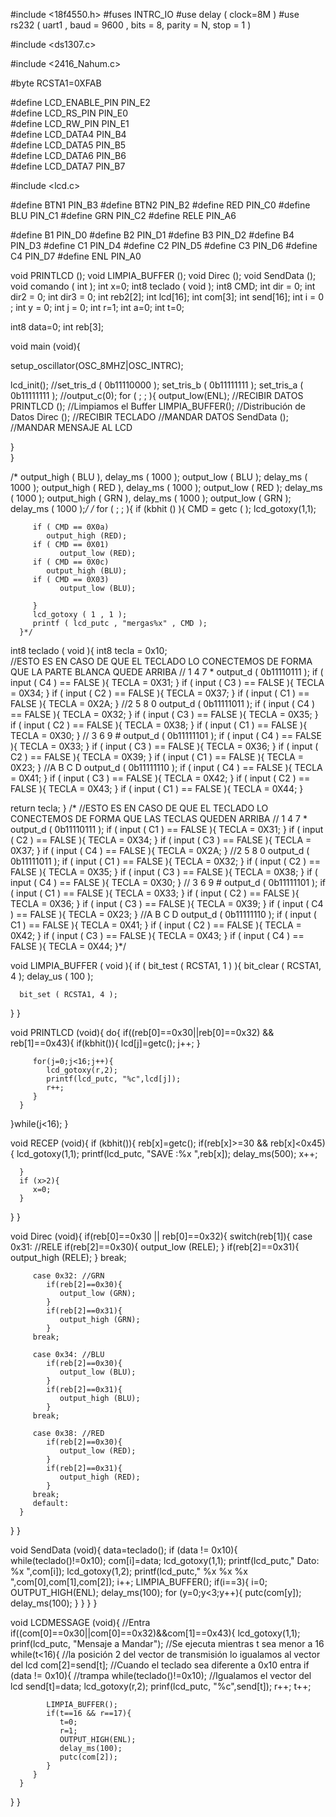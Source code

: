 #include <18f4550.h>
#fuses INTRC_IO
#use delay ( clock=8M )
#use rs232 ( uart1 , baud = 9600 , bits = 8, parity = N, stop = 1 )

#include <ds1307.c>

#include <2416_Nahum.c>

#byte    RCSTA1=0XFAB
                                                
#define  LCD_ENABLE_PIN PIN_E2                                                
#define  LCD_RS_PIN     PIN_E0                                                     
#define  LCD_RW_PIN     PIN_E1                                                           
#define  LCD_DATA4      PIN_B4                                                     
#define  LCD_DATA5      PIN_B5                                                           
#define  LCD_DATA6      PIN_B6                                                         
#define  LCD_DATA7      PIN_B7


#include <lcd.c>

#define  BTN1  PIN_B3
#define  BTN2  PIN_B2
#define  RED   PIN_C0
#define  BLU   PIN_C1
#define  GRN   PIN_C2
#define  RELE  PIN_A6

#define  B1    PIN_D0
#define  B2    PIN_D1
#define  B3    PIN_D2
#define  B4    PIN_D3
#define  C1    PIN_D4
#define  C2    PIN_D5
#define  C3    PIN_D6
#define  C4    PIN_D7
#define  ENL   PIN_A0

void PRINTLCD ();
void LIMPIA_BUFFER ();
void Direc ();
void SendData ();
void comando ( int );
int x=0;
int8 teclado ( void );
int8 CMD;
int dir = 0;
int dir2 = 0;
int dir3 = 0;
int reb2[2];
int lcd[16];
int com[3];
int send[16];
int i = 0 ;
int y = 0;
int j = 0;
int r=1;
int a=0;
int t=0;

int8 data=0;
int reb[3];

void main (void){

   setup_oscillator(OSC_8MHZ|OSC_INTRC);

   lcd_init();
   //set_tris_d ( 0b11110000 );
   set_tris_b ( 0b11111111 ); 
   set_tris_a ( 0b11111111 );
   //output_c(0);
   for ( ; ; ){
      output_low(ENL);
      //RECIBIR DATOS
      PRINTLCD ();
      //Limpiamos el Buffer
      LIMPIA_BUFFER();
      //Distribución de Datos
      Direc ();
      //RECIBIR TECLADO
      //MANDAR DATOS 
      SendData ();
      //MANDAR MENSAJE AL LCD
         
   }  
}      
   

  /* output_high ( BLU ),
   delay_ms ( 1000 );
   output_low ( BLU );
   delay_ms ( 1000 );
      output_high ( RED ),
   delay_ms ( 1000 );
   output_low ( RED );
   delay_ms ( 1000 );
      output_high ( GRN ),
   delay_ms ( 1000 );
   output_low ( GRN );
   delay_ms ( 1000 );*/
  /* for ( ; ; ){
      if (kbhit () ){
         CMD = getc ( );
         lcd_gotoxy(1,1);
         
         if ( CMD == 0X0a)
            output_high (RED);
         if ( CMD == 0X01)
               output_low (RED);
         if ( CMD == 0X0c)
            output_high (BLU);
         if ( CMD == 0X03)
               output_low (BLU);
            
         }
         lcd_gotoxy ( 1 , 1 );
         printf ( lcd_putc , "mergas%x" , CMD );
      }*/
   

int8 teclado ( void ){
   int8 tecla = 0x10;   
   //ESTO ES EN CASO DE QUE EL TECLADO LO CONECTEMOS DE FORMA QUE LA PARTE BLANCA QUEDE ARRIBA
   // 1 4 7 *
   output_d ( 0b11110111 );
   if ( input ( C4 ) == FALSE ){
      TECLA = 0X31;
   }
   if ( input ( C3 ) == FALSE ){
      TECLA = 0X34;
   }
   if ( input ( C2 ) == FALSE ){
      TECLA = 0X37;
   }
   if ( input ( C1 ) == FALSE ){
      TECLA = 0X2A;
   }
   //2 5 8 0
    output_d ( 0b11111011 );
   if ( input ( C4 ) == FALSE ){
      TECLA = 0X32;
   }
   if ( input ( C3 ) == FALSE ){
      TECLA = 0X35;
   }
   if ( input ( C2 ) == FALSE ){
      TECLA = 0X38;
   }
   if ( input ( C1 ) == FALSE ){
      TECLA = 0X30;
   }
   // 3  6 9 #
   output_d ( 0b11111101 );
   if ( input ( C4 ) == FALSE ){
      TECLA = 0X33;
   }
   if ( input ( C3 ) == FALSE ){
      TECLA = 0X36;
   }
   if ( input ( C2 ) == FALSE ){
      TECLA = 0X39;
   }
   if ( input ( C1 ) == FALSE ){
      TECLA = 0X23;
   }
   //A B C D
   output_d ( 0b11111110 );
   if ( input ( C4 ) == FALSE ){
      TECLA = 0X41;
   }
   if ( input ( C3 ) == FALSE ){
      TECLA = 0X42;
   }
   if ( input ( C2 ) == FALSE ){
      TECLA = 0X43;
   }
   if ( input ( C1 ) == FALSE ){
      TECLA = 0X44;
   }
   
   
   return tecla;
}
   /*
   //ESTO ES EN CASO DE QUE EL TECLADO LO CONECTEMOS DE FORMA QUE LAS TECLAS QUEDEN ARRIBA
   // 1 4 7 *
   output_d ( 0b11110111 );
   if ( input ( C1 ) == FALSE ){
      TECLA = 0X31;
   }
   if ( input ( C2 ) == FALSE ){
      TECLA = 0X34;
   }
   if ( input ( C3 ) == FALSE ){
      TECLA = 0X37;
   }
   if ( input ( C4 ) == FALSE ){
      TECLA = 0X2A;
   }
   //2 5 8 0
    output_d ( 0b11111011 );
   if ( input ( C1 ) == FALSE ){
      TECLA = 0X32;
   }
   if ( input ( C2 ) == FALSE ){
      TECLA = 0X35;
   }
   if ( input ( C3 ) == FALSE ){
      TECLA = 0X38;
   }
   if ( input ( C4 ) == FALSE ){
      TECLA = 0X30;
   }
   // 3  6 9 #
   output_d ( 0b11111101 );
   if ( input ( C1 ) == FALSE ){
      TECLA = 0X33;
   }
   if ( input ( C2 ) == FALSE ){
      TECLA = 0X36;
   }
   if ( input ( C3 ) == FALSE ){
      TECLA = 0X39;
   }
   if ( input ( C4 ) == FALSE ){
      TECLA = 0X23;
   }
   //A B C D
   output_d ( 0b11111110 );
   if ( input ( C1 ) == FALSE ){
      TECLA = 0X41;
   }
   if ( input ( C2 ) == FALSE ){
      TECLA = 0X42;
   }
   if ( input ( C3 ) == FALSE ){
      TECLA = 0X43;
   }
   if ( input ( C4 ) == FALSE ){
      TECLA = 0X44;
   }*/
   


void LIMPIA_BUFFER ( void ){
   if ( bit_test ( RCSTA1, 1 ) ){
      bit_clear ( RCSTA1, 4 );
      delay_us ( 100 ); 
      
      bit_set ( RCSTA1, 4 );
   }
}

void PRINTLCD (void){
   do{
      if((reb[0]==0x30||reb[0]==0x32) && reb[1]==0x43){
         if(kbhit()){
         lcd[j]=getc();
         j++;
         }
         
         for(j=0;j<16;j++){
            lcd_gotoxy(r,2);
            printf(lcd_putc, "%c",lcd[j]); 
            r++;
         }
      }
   }while(j<16);
}

void RECEP (void){
   if (kbhit()){
      reb[x]=getc();
      if(reb[x]>=30 && reb[x]<0x45){
         lcd_gotoxy(1,1);
         printf(lcd_putc, "SAVE :%x  ",reb[x]);
         delay_ms(500);
         x++;

      }
      if (x>2){
         x=0;    
      }
   }
}

void Direc (void){
   if(reb[0]==0x30 || reb[0]==0x32){
      switch(reb[1]){
         case 0x31: //RELE
            if(reb[2]==0x30){
               output_low (RELE);
            }
            if(reb[2]==0x31){
               output_high (RELE);
            }
         break;
               
         case 0x32: //GRN
            if(reb[2]==0x30){
               output_low (GRN);
            }
            if(reb[2]==0x31){
               output_high (GRN);
            }
         break;
               
         case 0x34: //BLU
            if(reb[2]==0x30){
               output_low (BLU);
            }
            if(reb[2]==0x31){
               output_high (BLU);
            }
         break;
               
         case 0x38: //RED
            if(reb[2]==0x30){
               output_low (RED);
            }
            if(reb[2]==0x31){
               output_high (RED);
            }
         break; 
         default:
      }
   }
}

void SendData (void){
   data=teclado();
   if (data != 0x10){
      while(teclado()!=0x10);
      com[i]=data;
      lcd_gotoxy(1,1);
      printf(lcd_putc,"  Dato:   %x   ",com[i]);
      lcd_gotoxy(1,2);
      printf(lcd_putc,"  %x   %x   %x  ",com[0],com[1],com[2]);
      i++;
      LIMPIA_BUFFER();
      if(i==3){
         i=0;
         OUTPUT_HIGH(ENL);
         delay_ms(100);
         for (y=0;y<3;y++){
            putc(com[y]);
            delay_ms(100);
         }
      }
   } 
}

void LCDMESSAGE (void){
   //Entra
   if((com[0]==0x30||com[0]==0x32)&&com[1]==0x43){
      lcd_gotoxy(1,1);
      prinf(lcd_putc, "Mensaje a Mandar");
      //Se ejecuta mientras t sea menor a 16
      while(t<16){
         //la posición 2 del vector de transmisión lo igualamos al vector del lcd
         com[2]=send[t];
         //Cuando el teclado sea diferente a 0x10 entra
         if (data != 0x10){
            //trampa 
            while(teclado()!=0x10);
            //Igualamos el vector del lcd
            send[t]=data;
            lcd_gotoxy(r,2);
            prinf(lcd_putc, "%c",send[t]);
            r++;
            t++;
            
            LIMPIA_BUFFER();
            if(t==16 && r==17){
               t=0;
               r=1;
               OUTPUT_HIGH(ENL);
               delay_ms(100);
               putc(com[2]);
            }
         }
      }
   }
}
